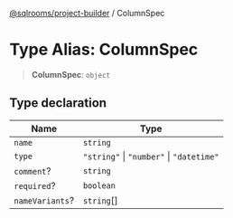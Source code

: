 [@sqlrooms/project-builder](../index.md) / ColumnSpec

# Type Alias: ColumnSpec

> **ColumnSpec**: `object`

## Type declaration

| Name | Type |
| ------ | ------ |
| <a id="name"></a> `name` | `string` |
| <a id="type"></a> `type` | `"string"` \| `"number"` \| `"datetime"` |
| <a id="comment"></a> `comment`? | `string` |
| <a id="required"></a> `required`? | `boolean` |
| <a id="namevariants"></a> `nameVariants`? | `string`[] |
